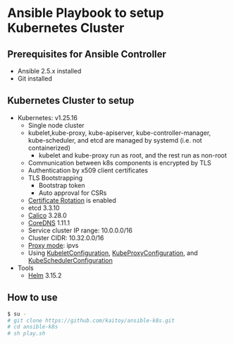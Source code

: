 # Ansible Playbook to setup Kubernetes Cluster

## Prerequisites for Ansible Controller

* Ansible 2.5.x installed
* Git installed

## Kubernetes Cluster to setup

* Kubernetes: v1.25.16
    * Single node cluster
    * kubelet,kube-proxy, kube-apiserver, kube-controller-manager, kube-scheduler, and etcd are managed by systemd (i.e. not containerized)
        * kubelet and kube-proxy run as root, and the rest run as non-root
    * Communication between k8s components is encrypted by TLS
    * Authentication by x509 client certificates
    * TLS Bootstrapping
        * Bootstrap token
        * Auto approval for CSRs
    * [Certificate Rotation](https://kubernetes.io/docs/tasks/tls/certificate-rotation/) is enabled
    * etcd 3.3.10
    * [Calico](https://www.tigera.io/project-calico/) 3.28.0
    * [CoreDNS](https://github.com/coredns/coredns) 1.11.1
    * Service cluster IP range: 10.0.0.0/16
    * Cluster CIDR: 10.32.0.0/16
    * [Proxy mode](https://kubernetes.io/docs/concepts/services-networking/service/#virtual-ips-and-service-proxies): ipvs
    * Using [KubeletConfiguration](https://kubernetes.io/docs/tasks/administer-cluster/kubelet-config-file/ ), [KubeProxyConfiguration](https://github.com/kubernetes/kube-proxy/blob/master/config/v1alpha1/types.go), and [KubeSchedulerConfiguration](https://github.com/kubernetes/kube-scheduler/blob/master/config/v1alpha1/types.go)
* Tools
    * [Helm](https://helm.sh/) 3.15.2

## How to use

```sh
$ su -
# git clone https://github.com/kaitoy/ansible-k8s.git
# cd ansible-k8s
# sh play.sh
```
